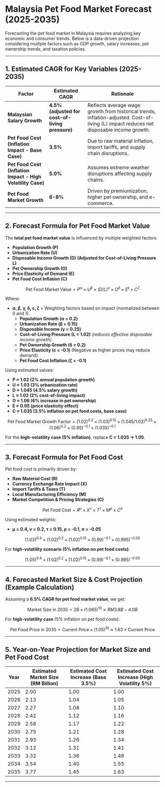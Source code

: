# **Malaysia Pet Food Market Forecast (2025-2035)**

Forecasting the pet food market in Malaysia requires analyzing key economic and consumer trends. Below is a data-driven projection considering multiple factors such as GDP growth, salary increases, pet ownership trends, and taxation policies.

---

## **1. Estimated CAGR for Key Variables (2025-2035)**

| Factor | Estimated CAGR | Rationale |
|--------|---------------|-----------|
| **Malaysian Salary Growth** | **4.5% (adjusted for cost-of-living pressure)** | Reflects average wage growth from historical trends, inflation-adjusted. Cost-of-living (L) impact reduces net disposable income growth. |
| **Pet Food Cost (Inflation Impact - Base Case)** | **3.5%** | Due to raw material inflation, import tariffs, and supply chain disruptions. |
| **Pet Food Cost (Inflation Impact - High Volatility Case)** | **5.0%** | Assumes extreme weather disruptions affecting supply chains. |
| **Pet Food Market Growth** | **6-8%** | Driven by premiumization, higher pet ownership, and e-commerce. |

---

## **2. Forecast Formula for Pet Food Market Value**

The **total pet food market value** is influenced by multiple weighted factors:  
- **Population Growth (P)**
- **Urbanization Rate (U)**
- **Disposable Income Growth (D) (Adjusted for Cost-of-Living Pressure L)**
- **Pet Ownership Growth (O)**
- **Price Elasticity of Demand (E)**
- **Pet Food Cost Inflation (C)**

```math
\text{Pet Food Market Value} = P^\alpha \times U^\beta \times (D/L)^\gamma \times O^\delta \times E^\epsilon \times C^\zeta
```

Where:  
- **α, β, γ, δ, ε, ζ** = Weighting factors based on impact (normalized between 0 and 1).  
  - **Population Growth (α = 0.2)**  
  - **Urbanization Rate (β = 0.15)**  
  - **Disposable Income (γ = 0.25)**  
  - **Cost-of-Living Pressure (L = 1.02)** *(reduces effective disposable income growth)*
  - **Pet Ownership Growth (δ = 0.2)**  
  - **Price Elasticity (ε = -0.1)** (Negative as higher prices may reduce demand)  
  - **Pet Food Cost Inflation (ζ = -0.1)**  

Using estimated values:
- **P ≈ 1.02 (2% annual population growth)**
- **U ≈ 1.03 (3% urbanization rate)**
- **D ≈ 1.045 (4.5% salary growth)**
- **L ≈ 1.02 (2% cost-of-living impact)**
- **O ≈ 1.06 (6% increase in pet ownership)**
- **E ≈ 0.95 (price elasticity effect)**
- **C ≈ 1.035 (3.5% inflation on pet food costs, base case)**

```math
\text{Pet Food Market Growth Factor} = (1.02)^{0.2} \times (1.03)^{0.15} \times (1.045/1.02)^{0.25} \times (1.06)^{0.2} \times (0.95)^{-0.1} \times (1.035)^{-0.1}
```

For the **high-volatility case (5% inflation)**, replace **C = 1.035 → 1.05**.

---

## **3. Forecast Formula for Pet Food Cost**

Pet food cost is primarily driven by:  
- **Raw Material Cost (R)**
- **Currency Exchange Rate Impact (X)**
- **Import Tariffs & Taxes (T)**
- **Local Manufacturing Efficiency (M)**
- **Market Competition & Pricing Strategies (C)**

```math
\text{Pet Food Cost} = R^\mu \times X^\nu \times T^\tau \times M^\rho \times C^\sigma
```

Using estimated weights:  
- **μ = 0.4, ν = 0.2, τ = 0.15, ρ = -0.1, σ = -0.05**  

```math
(1.03)^{0.4} \times (1.02)^{0.2} \times (1.02)^{0.15} \times (0.99)^{-0.1} \times (0.995)^{-0.05}
```

For **high-volatility scenario (5% inflation on pet food costs)**:  
```math
(1.05)^{0.4} \times (1.02)^{0.2} \times (1.02)^{0.15} \times (0.99)^{-0.1} \times (0.995)^{-0.05}
```

---

## **4. Forecasted Market Size & Cost Projection (Example Calculation)**

Assuming a **6.5% CAGR for pet food market value**, we get:

```math
\text{Market Size in 2035} = 2B \times (1.065)^{10} \approx RM 3.8B - 4.0B
```

For **high-volatility case** (5% inflation on pet food costs):
```math
\text{Pet Food Price in 2035} = \text{Current Price} \times (1.05)^{10} \approx 1.63 \times \text{Current Price}
```

---

## **5. Year-on-Year Projection for Market Size and Pet Food Cost**

| Year | Estimated Market Size (RM Billion) | Estimated Cost Increase (Base 3.5%) | Estimated Cost Increase (High Volatility 5%) |
|------|--------------------------------|---------------------------|-----------------------------|
| 2025 | 2.00 | 1.00 | 1.00 |
| 2026 | 2.13 | 1.04 | 1.05 |
| 2027 | 2.27 | 1.08 | 1.10 |
| 2028 | 2.42 | 1.12 | 1.16 |
| 2029 | 2.58 | 1.17 | 1.22 |
| 2030 | 2.75 | 1.21 | 1.28 |
| 2031 | 2.93 | 1.26 | 1.34 |
| 2032 | 3.12 | 1.31 | 1.41 |
| 2033 | 3.32 | 1.36 | 1.48 |
| 2034 | 3.54 | 1.40 | 1.55 |
| 2035 | 3.77 | 1.45 | 1.63 |

---
